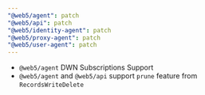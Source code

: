 ```yaml
---
"@web5/agent": patch
"@web5/api": patch
"@web5/identity-agent": patch
"@web5/proxy-agent": patch
"@web5/user-agent": patch
---
```


- `@web5/agent` DWN Subscriptions Support
- `@web5/agent` and `@web5/api` support `prune` feature from `RecordsWriteDelete`

